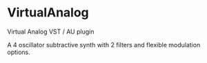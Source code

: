 # VirtualAnalog
Virtual Analog VST / AU plugin

A 4 oscillator subtractive synth with 2 filters and flexible modulation options.

